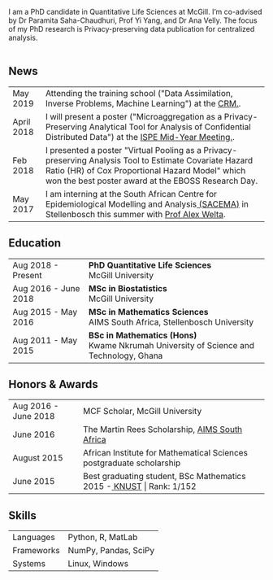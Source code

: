I am a PhD candidate in Quantitative Life Sciences at McGill. I’m co-advised by Dr Paramita Saha-Chaudhuri, Prof Yi Yang, and Dr Ana Velly. The focus of my PhD research is Privacy-preserving data publication for centralized analysis. 


<table class="table table-hover">
  <tr>
  </tr>
</table>


## <i class="fa fa-chevron-right"></i> News
<table class="table table-hover">
<tr>
  <td class='col-md-3'>May 2019</td>
  <td>Attending the training school ("Data Assimilation, Inverse Problems, Machine Learning") at the <a href='http://www.crm.umontreal.ca/en/'> CRM.</a>.</td>
</tr>
<tr>
  <td class='col-md-3'>April 2018</td>
  <td>I will  present a poster ("Microaggregation as a Privacy-Preserving Analytical Tool for Analysis of Confidential Distributed Data") at the <a href='https://www.pharmacoepi.org/meetings/mid-year-2018/'> ISPE Mid-Year Meeting.</a>.</td>
</tr>
<tr>
  <td class='col-md-3'>Feb 2018</td>
  <td> I presented a poster "Virtual Pooling as a Privacy-preserving Analysis Tool to Estimate Covariate Hazard Ratio (HR) of Cox Proportional Hazard Model" which won the best poster award at the EBOSS Research Day.</td>
</tr>
<tr>
  <td class='col-md-3'>May 2017</td>
  <td>I am interning at the South African Centre for Epidemiological Modelling and Analysis<a href='http://www.sacema.org/'> (SACEMA)</a> in Stellenbosch this summer with <a href='http://www.sacema.org/people/staff'>Prof Alex Welta</a>.</td>
</tr>
</table>


## <i class="fa fa-chevron-right"></i> Education

<table class="table table-hover">
    <tr>
    <td class="col-md-3">Aug 2018 - Present</td>
    <td>
        <strong>PhD Quantitative Life Sciences</strong>
        <br>
      McGill University
    </td>
  </tr>
  <tr>
    <td class="col-md-3">Aug 2016 - June 2018</td>
    <td>
        <strong>MSc in Biostatistics</strong>
        <br>
      McGill University
    </td>
  </tr>
  <tr>
    <td class="col-md-3">Aug 2015 - May 2016</td>
    <td>
        <strong>MSc in Mathematics Sciences</strong>
        <br>
      AIMS South Africa, Stellenbosch University
    </td>
  </tr>
  <tr>
    <td class="col-md-3">Aug 2011 - May 2015</td>
    <td>
        <strong>BSc in Mathematics (Hons)</strong>
        <br>
      Kwame Nkrumah University of Science and Technology, Ghana
    </td>
  </tr>

</table>




## <i class="fa fa-chevron-right"></i> Honors & Awards
<table class="table table-hover">
<tr>
  <td class='col-md-2'>Aug 2016 - June 2018</td>
  <td>
    MCF Scholar, McGill University
    <!--  -->
  </td>
</tr>
<tr>
  <td class='col-md-2'>June 2016</td>
  <td>
    The Martin Rees Scholarship, <a href='https://www.aims.ac.za/en/home'>AIMS South Africa</a>
    <!--  -->
  </td>
</tr>
<tr>
  <td class='col-md-2'>August 2015</td>
  <td>
    African Institute for Mathematical Sciences postgraduate scholarship
    <!--  -->
  </td>
</tr>
<tr>
  <td class='col-md-2'>June 2015</td>
  <td>
    Best graduating student, BSc Mathematics 2015 -<a href='https://www.knust.edu.gh/'> KNUST</a> | Rank: 1/152
    <!--  -->
  </td>
</tr>
</table>


## <i class="fa fa-chevron-right"></i> Skills
<table class="table table-hover">
<tr>
  <td class='col-md-2'>Languages</td>
  <td markdown="1">
Python, R, MatLab
  </td>
</tr>
<tr>
  <td class='col-md-2'>Frameworks</td>
  <td markdown="1">
NumPy, Pandas, SciPy
  </td>
</tr>
<tr>
  <td class='col-md-2'>Systems</td>
  <td markdown="1">
Linux, Windows
  </td>
</tr>
</table>





